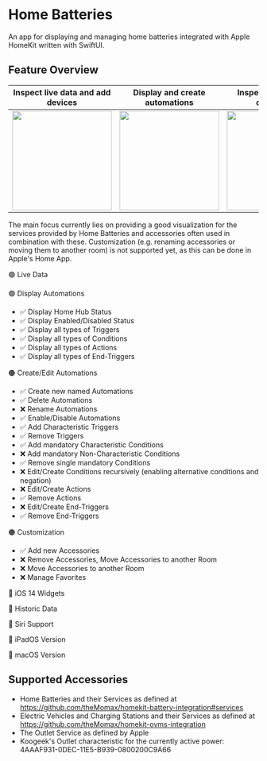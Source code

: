 # Home Batteries

An app for displaying and managing home batteries integrated with Apple HomeKit written with SwiftUI.


## Feature Overview


Inspect live data and add devices  |  Display and create automations     |  Inspect triggers and conditions      |  Add characteristic triggers
:-------------------------:|:-------------------------:|:-------------------------:|:-------------------------:
<img src="https://user-images.githubusercontent.com/21169289/91665914-367adf80-eaf9-11ea-9c05-3c7f735cb599.gif" width="200"/> | <img src="https://user-images.githubusercontent.com/21169289/83887812-4331a680-a749-11ea-830e-c5660fca6fc9.PNG" width="200"/>  |  <img src="https://user-images.githubusercontent.com/21169289/83887816-43ca3d00-a749-11ea-90b8-3aa68edf5940.PNG" width="200"/>  |  <img src="https://user-images.githubusercontent.com/21169289/83887821-4462d380-a749-11ea-91d5-af6ffc80df2d.PNG" width="200"/> 


The main focus currently lies on providing a good visualization for the services provided by Home Batteries and accessories often used in combination with these. Customization (e.g. renaming accessories or moving them to another room) is not supported yet, as this can be done in Apple's Home App.

🟢 Live Data

🟢 Display Automations
* ✅ Display Home Hub Status
* ✅ Display Enabled/Disabled Status
* ✅ Display all types of Triggers
* ✅ Display all types of Conditions
* ✅ Display all types of Actions
* ✅ Display all types of End-Triggers

🟠 Create/Edit Automations
* ✅ Create new named Automations
* ✅ Delete Automations
* ❌ Rename Automations
* ✅ Enable/Disable Automations
* ✅ Add Characteristic Triggers
* ✅ Remove Triggers
* ✅ Add mandatory Characteristic Conditions
* ❌ Add mandatory Non-Characteristic Conditions
* ✅ Remove single mandatory Conditions
* ❌ Edit/Create Conditions recursively (enabling alternative conditions and negation)
* ❌ Edit/Create Actions
* ✅ Remove Actions
* ❌ Edit/Create End-Triggers
* ✅ Remove End-Triggers

🟠 Customization
* ✅ Add new Accessories
* ❌ Remove Accessories, Move Accessories to another Room
* ❌ Move Accessories to another Room
* ❌ Manage Favorites

🔴 iOS 14 Widgets

🔴 Historic Data

🔴 Siri Support

🔴 iPadOS Version

🔴 macOS Version

## Supported Accessories

* Home Batteries and their Services as defined at https://github.com/theMomax/homekit-battery-integration#services
* Electric Vehicles and Charging Stations and their Services as defined at https://github.com/theMomax/homekit-ovms-integration
* The Outlet Service as defined by Apple
* Koogeek's Outlet characteristic for the currently active power: 4AAAF931-0DEC-11E5-B939-0800200C9A66
